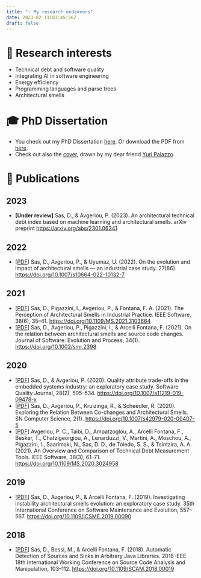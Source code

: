 ```yaml
---
title: "💡 My research endeavors"
date: 2023-02-11T07:45:56Z
draft: false
---
```


# 🔭 Research interests
- Technical debt and software quality
- Integrating AI in software engineering
- Energy efficiency
- Programming languages and parse trees
- Architectural smells

# 🎓 PhD Dissertation
- You check out my PhD Dissertation [here](https://doi.org/10.33612/diss.249298785). Or download the PDF from [here](thesis/dissertation.pdf).
- Check out also the [cover](thesis/cover.png), drawn by my dear friend [Yuri Palazzo](https://www.linkedin.com/in/yuri-palazzo-18a094118/).

# 📜 Publications
## 2023
- **[Under review]** Sas, D., & Avgeriou, P. (2023). An architectural technical debt index based on machine learning and architectural smells. arXiv preprint https://arxiv.org/abs/2301.06341
## 2022
- [[PDF](papers/2022_ese.pdf)] Sas, D., Avgeriou, P., &#38; Uyumaz, U. (2022). On the evolution and impact of architectural smells — an industrial case study. 27(86). https://doi.org/10.1007/s10664-022-10132-7

## 2021
- [[PDF](papers/2021_ieeesw.pdf)] Sas, D., Pigazzini, I., Avgeriou, P., &#38; Fontana, F. A. (2021). The Perception of Architectural Smells in Industrial Practice. IEEE Software, 38(6), 35–41. https://doi.org/10.1109/MS.2021.3103664
- [[PDF](papers/2021_jsep.pdf)] Sas, D., Avgeriou, P., Pigazzini, I., &#38; Arcelli Fontana, F. (2021). On the relation between architectural smells and source code changes. Journal of Software: Evolution and Process, 34(1). https://doi.org/10.1002/smr.2398

## 2020
- [[PDF](papers/2020_sqj.pdf)] Sas, D., &#38; Avgeriou, P. (2020). Quality attribute trade-offs in the embedded systems industry: an exploratory case study. Software Quality Journal, 28(2), 505–534. https://doi.org/10.1007/s11219-019-09478-x
- [[PDF](papers/2020_eqsem.pdf)] Sas, D., Avgeriou, P., Kruizinga, R., &#38; Scheedler, R. (2020). Exploring the Relation Between Co-changes and Architectural Smells. SN Computer Science, 2(1). https://doi.org/10.1007/s42979-020-00407-5
- [[PDF](papers/2020_ieeesw.pdf)] Avgeriou, P. C., Taibi, D., Ampatzoglou, A., Arcelli Fontana, F., Besker, T., Chatzigeorgiou, A., Lenarduzzi, V., Martini, A., Moschou, A., Pigazzini, I., Saarimaki, N., Sas, D. D., de Toledo, S. S., &#38; Tsintzira, A. A. (2021). An Overview and Comparison of Technical Debt Measurement Tools. IEEE Software, 38(3), 61–71. https://doi.org/10.1109/MS.2020.3024958

## 2019
- [[PDF](papers/2019_icsme.pdf)] Sas, D., Avgeriou, P., &#38; Arcelli Fontana, F. (2019). Investigating instability architectural smells evolution: an exploratory case study. 35th International Conference on Software Maintenance and Evolution, 557–567. https://doi.org/10.1109/ICSME.2019.00090

## 2018
- [[PDF](papers/2018_scam.pdf)] Sas, D., Bessi, M., &#38; Arcelli Fontana, F. (2018). Automatic Detection of Sources and Sinks in Arbitrary Java Libraries. 2018 IEEE 18th International Working Conference on Source Code Analysis and Manipulation, 103–112. https://doi.org/10.1109/SCAM.2018.00019


